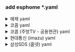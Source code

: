 ### add esphome *.yaml
<details>
    <summary>예제 yaml</summary>
    
    external_components:
      - source:
          type: git
          url: https://github.com/eigger/espcomponents/
        components: [ uartex ]
        refresh: always
    
    uart:
      baud_rate: 9600
      data_bits: 8
      parity: NONE
      stop_bits: 1
      rx_pin: GPIO32
      tx_pin: GPIO26
      debug:
    
    uartex:
      rx_timeout: 10ms    #해당시간안에 수신되는 데이터를 하나의 데이터로 처리
      tx_delay: 50ms      #데이터 수신후 설정된 시간후 명령 전송
      tx_timeout: 50ms    #명렁 전송후 ACK 응답까지 대기 시간
      tx_retry_cnt: 3     #ACK수신까지 명려어 재전송
      
      rx_header: [0xFE]   #수신 시작문자
      rx_footer: [0xEE]   #수신 끝문자
      tx_header: [0xFE]   #송신 시작문자
      tx_footer: [0xEE]   #송신 끝문자
      #rx_checksum: add
      #rx_checksum: !lambda |-
      #  // @param: const uint8_t *data, const unsigned short len
      #  // @return: uint8_t
      #  uint8_t crc = 0x00;
      #  for(num_t i=0; i<len; i++)
      #    crc += data[i];
      #  return crc;
        
      #tx_checksum: add
      #tx_checksum: !lambda |-
      #  // @param: const uint8_t *data, const unsigned short len
      #  // @return: uint8_t
      #  uint8_t crc = 0x00;
      #  for(num_t i=0; i<len; i++)
      #    crc += data[i];
      #  return crc;
      
    # 0xFE 0x06 0x01 0x?? 0x?? ack e=0xEE  
    text_sensor:
      - platform: uartex
        name: TextSensor1
        filter: [0x06, 0x01]
        lambda: |-
          // @param: const uint8_t *data, const unsigned short len
          // @return: const char*
          {
            String str = "데이터: ";
            for(int i = 0; i < len; i++)
            {
              str += String(data[i], HEX);
            }
            return str.c_str();
          }
    
      
    # offset                0    1    2    3    
    # state_on:     0xFE 0x07 0x01 0x01 0x01  ack 0xEE
    # state_off:    0xFE 0x07 0x01 0x00 0x01  ack 0xEE
    # speed low:    0xFE 0x07 0x01 0x01 0x01  ack 0xEE
    # speed mid:    0xFE 0x07 0x01 0x01 0x02  ack 0xEE
    # speed high:   0xFE 0x07 0x01 0x01 0x03  ack 0xEE
    fan:
      - platform: uartex
        name: "Fan1"
        filter: [0x07, 0x01]
        state_on:
          offset: 2
          data: [0x01]
        state_off:
          offset: 2
          data: [0x00]
        command_on:
          data: [0x07, 0x01, 0x01]
          ack: [0x07, 0x01]
        command_off:
          data: [0x07, 0x01, 0x00]
          ack: [0x07, 0x01]
        command_speed: !lambda |-
          // @param: const float x
          return {
                    {0x07, 0x01, 0x01, (uint8_t)x},
                    {0x07, 0x01}
                 };
        state_speed: !lambda |-
          // @param: const uint8_t *data, const unsigned short len
          // @return: const float
          {
            return data[3];
          }
    
    
    
    # offset                0    1    2        
    # state_on:     0xFE 0x08 0x01 0x01  ack 0xEE
    # state_off:    0xFE 0x08 0x01 0x00  ack 0xEE
    switch:
      - platform: uartex
        name: "Switch1"
        filter: [0x08, 0x01]
        state_on:
          offset: 2
          data: [0x01]
        state_off:
          offset: 2
          data: [0x00]
        command_on:
          data: [0x08, 0x01, 0x01]
          ack: [0x08, 0x01]
        command_off:
          data: [0x08, 0x01, 0x00]
          ack: [0x08, 0x01]
      
    # offset                0    1    2        
    # state_on:     0xFE 0x09 0x01 0x01  ack 0xEE
    # state_off:    0xFE 0x09 0x01 0x00  ack 0xEE  
    binary_sensor:
      - platform: uartex
        name: Binary_Sensor1
        filter: [0x09, 0x01]
        state_on:
          offset: 2
          data: [0x01]
        state_off:
          offset: 2
          data: [0x00]
    
    # offset                    0    1    2        
    # state_number:     0xFE 0x08 0x01 0x0A  ack 0xEE
    #                                  = 10
    sensor:
      - platform: uartex
        name: Sensor1
        filter: [0x0A, 0x01]
        state_number:
          offset: 2
          length: 1
          precision: 0
    
    # offset                0    1    2        
    # state_on:     0xFE 0x0B 0x01 0x01  ack 0xEE
    # state_off:    0xFE 0x0B 0x01 0x00  ack 0xEE  
    light:
      - platform: uartex
        name: "Light1"
        filter: [0x0B, 0x01]
        state_on:
          offset: 2
          data: [0x01]
        state_off:
          offset: 2
          data: [0x00]
        command_on:
          data: [0x0B, 0x01, 0x01]
          ack: [0x0B, 0x01]
        command_off:
          data: [0x0B, 0x01, 0x00]
          ack: [0x0B, 0x01]
    
    climate:
      - platform: uartex
        name: "Climate2"
        visual:
          min_temperature: 5 °C
          max_temperature: 30 °C
          temperature_step: 1 °C
        filter: [0x0C, 0x01]
        state_temperature_current:
          offset: 4
          length: 1
          precision: 0
        state_temperature_target:
          offset: 3
          length: 1
          precision: 0
        state_off:
          offset: 2
          data: [0x01]
        state_cool:
          offset: 2
          data: [0x00]
        command_off: 
          data: [0x0C, 0x01, 0x00]
          ack: [0x0C, 0x01]
        command_cool:
          data: [0x0C, 0x01, 0x01]
          ack: [0x0C, 0x01]
        command_temperature: !lambda |-
          // @param: const float x
          return {
                    {0x0C, 0x01, 0x01, (uint8_t)x},
                    {0x0C, 0x01}
                 };
      - platform: uartex
        name: "Climate1"
        visual:
          min_temperature: 5 °C
          max_temperature: 30 °C
          temperature_step: 1 °C
        filter: [0x0C, 0x01]
        state_temperature_current:
          offset: 4
          length: 1
          precision: 0
        state_temperature_target:
          offset: 3
          length: 1
          precision: 0
        state_off:
          offset: 2
          data: [0x01]
        state_heat:
          offset: 2
          data: [0x00]
        command_off: 
          data: [0x0C, 0x01, 0x00]
          ack: [0x0C, 0x01]
        command_heat:
          data: [0x0C, 0x01, 0x01]
          ack: [0x0C, 0x01]
        command_temperature: !lambda |-
          // @param: const float x
          return {
                    {0x0C, 0x01, 0x01, (uint8_t)x},
                    {0x0C, 0x01}
                 };
    
    button:
      - platform: uartex
        name: "Button1"
        icon: "mdi:elevator"
        command_on: 
          data: [0x0D, 0x01, 0x01]
          ack: [0x0D, 0x01]
    
    lock:
      - platform: uartex
        name: "Lock1"
        filter: [0x0E, 0x01]
        state_locked:
          offset: 2
          data: [0x01]
        state_unlocked:
          offset: 2
          data: [0x00]
        state_locking:
          offset: 2
          data: [0x02]
        state_unlocking:
          offset: 2
          data: [0x03]
        state_jammed:
          offset: 2
          data: [0x04]
        command_lock:
          data: [0x0E, 0x01, 0x01]
          ack: [0x0E, 0x01]
        command_unlock:
          data: [0x0E, 0x01, 0x00]
          ack: [0x0E, 0x01]
    
    number:
      - platform: uartex
        name: "Number1"
        filter: [0x0F, 0x01]
        max_value: 10
        min_value: 1
        step: 1
        state_number:
          offset: 2
          length: 1
          precision: 0
        command_number: !lambda |-
          // @param: const float x
          return {
                    {0x0F, 0x01, 0x01, (uint8_t)x},
                    {0x0F, 0x01}
                 };
</details>
<details>
    <summary>코콤 yaml</summary>
    
    external_components:
      - source:
          type: git
          url: https://github.com/eigger/espcomponents/
        components: [ uartex ]
        refresh: always
    
    uart:
      baud_rate: 9600
      data_bits: 8
      parity: NONE
      stop_bits: 1
      rx_pin: GPIO22
      tx_pin: GPIO19
    
    uartex:
      rx_timeout: 10ms
      tx_delay: 50ms
      tx_timeout: 50ms
      tx_retry_cnt: 3
    
      rx_header: [0xAA, 0x55]
      rx_footer: [0x0D, 0x0D]
      tx_header: [0xAA, 0x55]
      tx_footer: [0x0D, 0x0D]
    
      rx_checksum: add
      tx_checksum: add
      
    sensor:
      - platform: uartex
        name: Elevator Floors
        icon: "mdi:elevator"
        filter: [0x30, 0xbc, 0x00, 0x44, 0x00]
        state_number:
          offset: 9
          length: 1
          precision: 0
    
    light:
      - platform: uartex
        name: "Livingroom1"
        id: livingroom1
        filter: [0x30, 0xdc, 0x00, 0x0e, 0x00]
        state_on:
          offset: 8
          data: [0xff]
        state_off:
          offset: 8
          data: [0x00]
        command_on: !lambda |-
          uint8_t light2 = id(livingroom2).current_values.is_on() ? 0xff : 0x00;
          return {
                    {0x30, 0xbc, 0x00, 0x0e, 0x00, 0x01, 0x00, 0x00, 0xff, light2, 0x00, 0x00, 0x00, 0x00, 0x00, 0x00},
                    {0x30, 0xdc}
                 };
        command_off: !lambda |-
          uint8_t light2 = id(livingroom2).current_values.is_on() ? 0xff : 0x00;
          return {
                    {0x30, 0xbc, 0x00, 0x0e, 0x00, 0x01, 0x00, 0x00, 0x00, light2, 0x00, 0x00, 0x00, 0x00, 0x00, 0x00}, 
                    {0x30, 0xdc}
                 };
        #command_state: [0x30, 0xbc, 0x00, 0x0e, 0x00, 0x01, 0x00, 0x3a, 0x00, 0x00, 0x00, 0x00, 0x00, 0x00, 0x00, 0x00]
        #update_interval: 300s
    
      - platform: uartex
        name: "Livingroom2"
        id: livingroom2
        filter: [0x30, 0xdc, 0x00, 0x0e, 0x00]
        state_on:
          offset: 9
          data: [0xff]
        state_off:
          offset: 9
          data: [0x00]
        command_on: !lambda |-
          uint8_t light1 = id(livingroom1).current_values.is_on() ? 0xff : 0x00;
            return {{0x30, 0xbc, 0x00, 0x0e, 0x00, 0x01, 0x00, 0x00, light1, 0xff, 0x00, 0x00, 0x00, 0x00, 0x00, 0x00}, {0x30, 0xdc}};
        command_off: !lambda |-
          uint8_t light1 = id(livingroom1).current_values.is_on() ? 0xff : 0x00;
            return {{0x30, 0xbc, 0x00, 0x0e, 0x00, 0x01, 0x00, 0x00, light1, 0x00, 0x00, 0x00, 0x00, 0x00, 0x00, 0x00}, {0x30, 0xdc}};
    
    
    climate:
      - platform: uartex
        name: "Livingroom Heater"
        visual:
          min_temperature: 5 °C
          max_temperature: 30 °C
          temperature_step: 1 °C
        filter: [0x30, 0xdc, 0x00, 0x36, 0x00]
        state_temperature_current:
          offset: 12
          length: 1
          precision: 0
        state_temperature_target:
          offset: 10
          length: 1
          precision: 0
        state_off:
          offset: 8
          data: [0x01]
        state_heat:
          offset: 8
          data: [0x11]
        command_off: 
          data: [0x30, 0xbc, 0x00, 0x36, 0x00, 0x01, 0x00, 0x00, 0x01, 0x00, 0x17, 0x00, 0x00, 0x00, 0x00, 0x00]
          ack: [0x30, 0xdc]
        command_heat:
          data: [0x30, 0xbc, 0x00, 0x36, 0x00, 0x01, 0x00, 0x00, 0x11, 0x00, 0x17, 0x00, 0x00, 0x00, 0x00, 0x00]
          ack: [0x30, 0xdc]
        command_temperature: !lambda |-
          // @param: const float x
          return {
                    {0x30, 0xbc, 0x00, 0x36, 0x00, 0x01, 0x00, 0x00, 0x11, 0x00, (uint8_t)x, 0x00, 0x00, 0x00, 0x00, 0x00},
                    {0x30, 0xdc}
                 };
        #command_state: [0x30, 0xbc, 0x00, 0x36, 0x00, 0x01, 0x00, 0x3a, 0x00, 0x00, 0x00, 0x00, 0x00, 0x00, 0x00, 0x00]
        #update_interval: 300s
    
      - platform: uartex
        name: "Mainroom Heater"
        visual:
          min_temperature: 5 °C
          max_temperature: 30 °C
          temperature_step: 1 °C
        filter: [0x30, 0xdc, 0x00, 0x36, 0x01]
        state_temperature_current:
          offset: 12
          length: 1
          precision: 0
        state_temperature_target:
          offset: 10
          length: 1
          precision: 0
        state_off:
          offset: 8
          data: [0x01]
        state_heat:
          offset: 8
          data: [0x11]
        command_off:
          data: [0x30, 0xbc, 0x00, 0x36, 0x01, 0x01, 0x00, 0x00, 0x01, 0x00, 0x17, 0x00, 0x00, 0x00, 0x00, 0x00]
          ack: [0x30, 0xdc]
        command_heat:
          data: [0x30, 0xbc, 0x00, 0x36, 0x01, 0x01, 0x00, 0x00, 0x11, 0x00, 0x17, 0x00, 0x00, 0x00, 0x00, 0x00]
          ack: [0x30, 0xdc]
        command_temperature: !lambda |-
          // @param: const float x
          return {{0x30, 0xbc, 0x00, 0x36, 0x01, 0x01, 0x00, 0x00, 0x11, 0x00, (uint8_t)x, 0x00, 0x00, 0x00, 0x00, 0x00}, {0x30, 0xdc}};
        #command_state: [0x30, 0xbc, 0x00, 0x36, 0x01, 0x01, 0x00, 0x3a, 0x00, 0x00, 0x00, 0x00, 0x00, 0x00, 0x00, 0x00]
        #update_interval: 300s
    
      - platform: uartex
        name: "Computer Heater"
        visual:
          min_temperature: 5 °C
          max_temperature: 30 °C
          temperature_step: 1 °C
        filter: [0x30, 0xdc, 0x00, 0x36, 0x02]
        state_temperature_current:
          offset: 12
          length: 1
          precision: 0
        state_temperature_target:
          offset: 10
          length: 1
          precision: 0
        state_off:
          offset: 8
          data: [0x01]
        state_heat:
          offset: 8
          data: [0x11]
        command_off:
          data: [0x30, 0xbc, 0x00, 0x36, 0x02, 0x01, 0x00, 0x00, 0x01, 0x00, 0x17, 0x00, 0x00, 0x00, 0x00, 0x00]
          ack: [0x30, 0xdc]
        command_heat:
          data: [0x30, 0xbc, 0x00, 0x36, 0x02, 0x01, 0x00, 0x00, 0x11, 0x00, 0x17, 0x00, 0x00, 0x00, 0x00, 0x00]
          ack: [0x30, 0xdc]
        command_temperature: !lambda |-
          // @param: const float x
          return {{0x30, 0xbc, 0x00, 0x36, 0x02, 0x01, 0x00, 0x00, 0x11, 0x00, (uint8_t)x, 0x00, 0x00, 0x00, 0x00, 0x00}, {0x30, 0xdc}};
        #command_state: [0x30, 0xbc, 0x00, 0x36, 0x02, 0x01, 0x00, 0x3a, 0x00, 0x00, 0x00, 0x00, 0x00, 0x00, 0x00, 0x00]
        #update_interval: 300s
    
      - platform: uartex
        name: "Smallroom Heater"
        visual:
          min_temperature: 5 °C
          max_temperature: 30 °C
          temperature_step: 1 °C
        filter: [0x30, 0xdc, 0x00, 0x36, 0x03]
        state_temperature_current:
          offset: 12
          length: 1
          precision: 0
        state_temperature_target:
          offset: 10
          length: 1
          precision: 0
        state_off:
          offset: 8
          data: [0x01]
        state_heat:
          offset: 8
          data: [0x11]
        command_off: 
          data: [0x30, 0xbc, 0x00, 0x36, 0x03, 0x01, 0x00, 0x00, 0x01, 0x00, 0x17, 0x00, 0x00, 0x00, 0x00, 0x00]
          ack: [0x30, 0xdc]
        command_heat: 
          data: [0x30, 0xbc, 0x00, 0x36, 0x03, 0x01, 0x00, 0x00, 0x11, 0x00, 0x17, 0x00, 0x00, 0x00, 0x00, 0x00]
          ack: [0x30, 0xdc]
        command_temperature: !lambda |-
          // @param: const float x
          return {{0x30, 0xbc, 0x00, 0x36, 0x03, 0x01, 0x00, 0x00, 0x11, 0x00, (uint8_t)x, 0x00, 0x00, 0x00, 0x00, 0x00}, {0x30, 0xdc}};
        #command_state: [0x30, 0xbc, 0x00, 0x36, 0x03, 0x01, 0x00, 0x3a, 0x00, 0x00, 0x00, 0x00, 0x00, 0x00, 0x00, 0x00]
        #update_interval: 300s
    
    button:
      - platform: uartex
        name: "Elevator"
        icon: "mdi:elevator"
        command_on: 
          data: [0x30, 0xbc, 0x00, 0x44, 0x00, 0x01, 0x00, 0x01, 0x03, 0x00, 0x00, 0x00, 0x00, 0x00, 0x00, 0x00]
          ack: [0x30, 0xdc]
</details>
<details>
    <summary>코콤 (주방TV - 공용현관) yaml</summary>
    
    external_components:
      - source:
          type: git
          url: https://github.com/eigger/espcomponents/
        components: [ uartex ]
        refresh: always
   
    uart:
      baud_rate: 9600
      data_bits: 8
      parity: NONE
      stop_bits: 1
      rx_pin: GPIO22
      tx_pin: GPIO19
      
    uartex:
      rx_timeout: 10ms
      tx_delay: 50ms
      tx_timeout: 50ms
      tx_retry_cnt: 3
    
      rx_header: [0xAA, 0x55]
      rx_footer: [0x0D, 0x0D]
      tx_header: [0xAA, 0x55]
      tx_footer: [0x0D, 0x0D]
        
    binary_sensor:
    # 0xAA 0x55 0x7A 0x9E 0x02 0x02 0x00 0xFF 0xFF 0xFF 0xFF 0x31 0xFF 0xFF 0xFF 0x01 0x01 0x29 0xF6 0x0D 0x0D
    # 0xAA 0x55 0x7A 0x9E 0x02 0x02 0x00 0xFF 0xFF 0xFF 0xFF 0x31 0xFF 0xFF 0xFF 0x02 0x00 0x6C 0x84 0x0D 0x0D
      - platform: uartex
        name: "Door Bell"
        icon: "mdi:bell-ring"
        filter: [0x7A, 0x9E, 0x02, 0x02]
        state_on:
          offset: 13
          data: [0x01, 0x01]
        state_off:
          offset: 13
          data: [0x02, 0x00]
    
    # 0xAA 0x55 0x7A 0x9E 0x02 0x08 0x00 0xFF 0xFF 0xFF 0xFF 0xFF 0xFF 0xFF 0xFF 0x01 0x01 0x0A 0x27 0x0D 0x0D
    # 0xAA 0x55 0x7A 0x9E 0x02 0x08 0x00 0xFF 0xFF 0xFF 0xFF 0xFF 0xFF 0xFF 0xFF 0x02 0x00 0x4F 0x55 0x0D 0x0D
      - platform: uartex
        name: "Door Bell Common"
        icon: "mdi:bell-ring"
        filter: [0x7A, 0x9E, 0x02, 0x08]
        state_on:
          offset: 13
          data: [0x01, 0x01]
        state_off:
          offset: 13
          data: [0x02, 0x00]
    
    button:
      - platform: uartex
        name: "Door Call"
        icon: "mdi:phone"
        command_on: 
          data: [0x79, 0xBC, 0x08, 0x02, 0x00, 0xFF, 0xFF, 0xFF, 0xFF, 0x61, 0xFF, 0xFF, 0xFF, 0x03, 0x00, 0x26, 0x95]
      - platform: uartex
        name: "Door Open"
        icon: "mdi:door-sliding-open"
        command_on: 
          data: [0x79, 0xBC, 0x08, 0x02, 0x00, 0xFF, 0xFF, 0xFF, 0xFF, 0x61, 0xFF, 0xFF, 0xFF, 0x24, 0x00, 0xB9, 0xE4]
</details>
<details>
    <summary>현대통신 (imazu) yaml</summary>

    external_components:
      - source:
          type: git
          url: https://github.com/eigger/espcomponents/
        components: [ uartex ]
        refresh: always
    
    uart:
      baud_rate: 9600
      data_bits: 8
      parity: NONE
      stop_bits: 1
      rx_pin: GPIO03
      tx_pin: GPIO01
      
    uartex:
      rx_timeout: 10ms
      tx_delay: 50ms
      tx_timeout: 100ms
      tx_retry_cnt: 3
    
      rx_header: [0xF7]
      rx_footer: [0xEE]
      tx_header: [0xF7]
      tx_footer: [0xEE]
    
      rx_checksum: xor
      tx_checksum: xor
      
    sensor:
      - platform: uartex
        name: Livingroom Power Socket 1
        unit_of_measurement: "W"
        filter: [0x12, 0x01, 0x1F, 0x04, 0x40, 0x11, 0x00] #Required
        state_number:
          offset: 8 # 위치
          length: 2 # 길이
          precision: 0 # 소수점
        
      - platform: uartex
        name: Livingroom Power Socket 2
        unit_of_measurement: "W"
        filter: [0x12, 0x01, 0x1F, 0x04, 0x40, 0x12, 0x00]
        state_number:
          offset: 8
          length: 2 
          precision: 0 
      - platform: uartex
        name: ROOM1 Power Socket 1
        unit_of_measurement: "W"
        filter: [0x12, 0x01, 0x1F, 0x04, 0x40, 0x21, 0x00]
        state_number:
          offset: 8
          length: 2 
          precision: 0 
      - platform: uartex
        name: ROOM1 Power Socket 2
        unit_of_measurement: "W"
        filter: [0x12, 0x01, 0x1F, 0x04, 0x40, 0x22, 0x00]
        state_number:
          offset: 8
          length: 2
          precision: 0
    
    
    
    # RS485 Switch
    switch:
      # 안방1 콘센트
      # 켜기
      #  0xf7, 0x0b, 0x01, 0x1f, 0x02, 0x40, 0x21, 0x01, 0x00, 0x80, 0xee
      #  0xf7, 0x0b, 0x01, 0x1f, 0x04, 0x40, 0x21, 0x01, 0x01, 0x87, 0xee (ack)
      # 끄기
      #  0xf7, 0x0b, 0x01, 0x1f, 0x02, 0x40, 0x21, 0x02, 0x00, 0x83, 0xee
      #  0xf7, 0x0b, 0x01, 0x1f, 0x04, 0x40, 0x21, 0x02, 0x02, 0x87, 0xee (ack)
      # 켜기상태-> 0xF7 0x12 0x01 0x1F 0x04 0x40 0x21 0x00 0x01 0x00 0x00 0x00 0x00 0x00 0x00 0x01 0x9E 0xEE
      # 끄기상태-> 0xF7 0x12 0x01 0x1F 0x04 0x40 0x21 0x00 0x02 0x00 0x00 0x00 0x00 0x00 0x00 0x01 0x9D 0xEE
      - platform: uartex
        name: "ROOM1 Power Socket 1"
        icon: "mdi:power-socket-eu"
        filter: [0x12, 0x01, 0x1F, 0x04, 0x40, 0x21, 0x00]
        state_on:
          offset: 7
          data: [0x01]
        state_off:
          offset: 7
          data: [0x02]
        command_on:
          data: [0x0b, 0x01, 0x1f, 0x02, 0x40, 0x21, 0x01, 0x00]
          ack: [0x0b, 0x01, 0x1f, 0x04, 0x40, 0x21, 0x01, 0x01]
        command_off:
          data: [0x0b, 0x01, 0x1f, 0x02, 0x40, 0x21, 0x02, 0x00]
          ack: [0x0b, 0x01, 0x1f, 0x04, 0x40, 0x21, 0x02, 0x02]
      
      # 안방2 콘센트
      - platform: uartex
        name: "ROOM1 Power Socket 2"
        icon: "mdi:power-socket-eu"
        filter: [0x12, 0x01, 0x1F, 0x04, 0x40, 0x22, 0x00]
        state_on:
          offset: 7
          data: [0x01]
        state_off:
          offset: 7
          data: [0x02]
        command_on:
          data: [0x0b, 0x01, 0x1f, 0x02, 0x40, 0x22, 0x01, 0x00]
          ack: [0x0b, 0x01, 0x1f, 0x04, 0x40, 0x22, 0x01, 0x01]
        command_off:
          data: [0x0b, 0x01, 0x1f, 0x02, 0x40, 0x22, 0x02, 0x00]
          ack: [0x0b, 0x01, 0x1f, 0x04, 0x40, 0x22, 0x02, 0x02]
    
      # 거실1 콘센트
      - platform: uartex
        name: "Livingroom Power Socket 1"
        icon: "mdi:power-socket-eu"
        filter: [0x12, 0x01, 0x1F, 0x04, 0x40, 0x11, 0x00]
        state_on:
          offset: 7
          data: [0x01]
        state_off:
          offset: 7
          data: [0x02]
        command_on:
          data: [0x0b, 0x01, 0x1f, 0x02, 0x40, 0x11, 0x01, 0x00]
          ack: [0x0b, 0x01, 0x1f, 0x04, 0x40, 0x11, 0x01, 0x01]
        command_off:
          data: [0x0b, 0x01, 0x1f, 0x02, 0x40, 0x11, 0x02, 0x00]
          ack: [0x0b, 0x01, 0x1f, 0x04, 0x40, 0x11, 0x02, 0x02]
    
      # 거실2 콘센트
      - platform: uartex
        name: "Livingroom Power Socket 2"
        icon: "mdi:power-socket-eu"
        filter: [0x12, 0x01, 0x1F, 0x04, 0x40, 0x12, 0x00]
        state_on:
          offset: 7
          data: [0x01]
        state_off:
          offset: 7
          data: [0x02]
        command_on:
          data: [0x0b, 0x01, 0x1f, 0x02, 0x40, 0x12, 0x01, 0x00]
          ack: [0x0b, 0x01, 0x1f, 0x04, 0x40, 0x12, 0x01, 0x01]
        command_off:
          data: [0x0b, 0x01, 0x1f, 0x02, 0x40, 0x12, 0x02, 0x00]
          ack: [0x0b, 0x01, 0x1f, 0x04, 0x40, 0x12, 0x02, 0x02]
    
    
    
    # RS485 Light(like Binary Light)
    light:
      # [안방1]
      # 켜짐 상태-> 0xf7, 0x0b, 0x01, 0x19, 0x04, 0x40, 0x21, 0x00, 0x01, 0x80, 0xee
      # 꺼짐 상태-> 0xf7, 0x0b, 0x01, 0x19, 0x04, 0x40, 0x21, 0x00, 0x02, 0x83, 0xee
      # 켜짐 명령-> 0xf7, 0x0b, 0x01, 0x19, 0x02, 0x40, 0x21, 0x01, 0x00, 0x86, 0xee
      # 꺼짐 명령-> 0xf7, 0x0b, 0x01, 0x19, 0x02, 0x40, 0x21, 0x02, 0x00, 0x85, 0xee
      - platform: uartex
        name: "ROOM1 1"
        filter: [0x0b, 0x01, 0x19, 0x04, 0x40, 0x21, 0x00]
        # sub_filter:
        #   offset: 5
        #   data: [0x21]
        state_on:
          offset: 7
          data: [0x01]
        state_off:
          offset: 7
          data: [0x02]
        command_on:
          data: [0x0b, 0x01, 0x19, 0x02, 0x40, 0x21, 0x01, 0x00]
          ack: [0x0b, 0x01, 0x19, 0x04, 0x40, 0x21, 0x01, 0x01]
        command_off:
          data: [0x0b, 0x01, 0x19, 0x02, 0x40, 0x21, 0x02, 0x00]
          ack: [0x0b, 0x01, 0x19, 0x04, 0x40, 0x21, 0x02, 0x02]
        
      # [안방2]
      # 켜짐 상태-> 0xf7, 0x0b, 0x01, 0x19, 0x04, 0x40, 0x22, 0x00, 0x01, 0x83, 0xee
      # 꺼짐 상태-> 0xf7, 0x0b, 0x01, 0x19, 0x04, 0x40, 0x22, 0x00, 0x02, 0x80, 0xee
      # 켜짐 명령-> 0xf7, 0x0b, 0x01, 0x19, 0x02, 0x40, 0x22, 0x01, 0x00, 0x85, 0xee
      # 꺼짐 명령-> 0xf7, 0x0b, 0x01, 0x19, 0x02, 0x40, 0x22, 0x02, 0x00, 0x86, 0xee
      - platform: uartex
        name: "ROOM1 2"
        filter: [0x0b, 0x01, 0x19, 0x04, 0x40, 0x22, 0x00]
        # sub_filter:
        #   offset: 5
        #   data: [0x22]
        state_on:
          offset: 7
          data: [0x01]
        state_off:
          offset: 7
          data: [0x02]
        command_on:
          data: [0x0b, 0x01, 0x19, 0x02, 0x40, 0x22, 0x01, 0x00]
          ack: [0x0b, 0x01, 0x19, 0x04, 0x40, 0x22, 0x01, 0x01]
        command_off: 
          data: [0x0b, 0x01, 0x19, 0x02, 0x40, 0x22, 0x02, 0x00]
          ack: [0x0b, 0x01, 0x19, 0x04, 0x40, 0x22, 0x02, 0x02]
    
      # [발코니]  -- Template(lambda) 사용 예제
      # 켜짐 상태-> 0xf7, 0x0b, 0x01, 0x19, 0x04, 0x40, 0x23, 0x00, 0x01, 0x82, 0xee
      # 꺼짐 상태-> 0xf7, 0x0b, 0x01, 0x19, 0x04, 0x40, 0x23, 0x00, 0x02, 0x81, 0xee
      # 켜짐 명령-> 0xf7, 0x0b, 0x01, 0x19, 0x02, 0x40, 0x23, 0x01, 0x00, 0x84, 0xee
      # 꺼짐 명령-> 0xf7, 0x0b, 0x01, 0x19, 0x02, 0x40, 0x23, 0x02, 0x00, 0x87, 0xee
      - platform: uartex
        name: Balcony
        filter: [0x0b, 0x01, 0x19, 0x04, 0x40, 0x23, 0x00]
        state_on:
          offset: 7
          data: [0x01]
        state_off:
          offset: 7
          data: [0x02]
        command_on:
          data: [0x0b, 0x01, 0x19, 0x02, 0x40, 0x23, 0x01, 0x00]
          ack: [0x0b, 0x01, 0x19, 0x04, 0x40, 0x23, 0x01, 0x01]
        command_off: 
          data: [0x0b, 0x01, 0x19, 0x02, 0x40, 0x23, 0x02, 0x00]
          ack: [0x0b, 0x01, 0x19, 0x04, 0x40, 0x23, 0x02, 0x02]
        # command_on: !lambda |-
        #   uint8_t flag = id(balcony).state ? 0x02 : 0x01;
        #   return {
        #             {0x0b, 0x01, 0x19, 0x02, 0x40, 0x23, flag, 0x00},
        #             {0x0b, 0x01, 0x19, 0x04, 0x40, 0x23, 0x01, 0x01}
        #          };
        # command_off: !lambda |-
        #   uint8_t flag = id(balcony).state ? 0x02 : 0x01;
        #   return {
        #             {0x0b, 0x01, 0x19, 0x02, 0x40, 0x23, flag, 0x00},
        #             {0x0b, 0x01, 0x19, 0x04, 0x40, 0x23, 0x02, 0x02}
        #          };
    
      # [거실1]
      # 켜짐 상태-> 0xf7, 0x0b, 0x01, 0x19, 0x04, 0x40, 0x11, 0x00, 0x01, 0xb0, 0xee
      # 꺼짐 상태-> 0xf7, 0x0b, 0x01, 0x19, 0x04, 0x40, 0x11, 0x00, 0x02, 0xb3, 0xee
      # 켜짐 명령-> 0xf7, 0x0b, 0x01, 0x19, 0x02, 0x40, 0x11, 0x01, 0x00, 0xb6, 0xee
      # 꺼짐 명령-> 0xf7, 0x0b, 0x01, 0x19, 0x02, 0x40, 0x11, 0x02, 0x00, 0xb5, 0xee
      - platform: uartex
        name: "Livingroom1"
        filter: [0x0b, 0x01, 0x19, 0x04, 0x40, 0x11, 0x00]
        state_on:
          offset: 7
          data: [0x01]
        state_off:
          offset: 7
          data: [0x02]
        command_on:
          data: [0x0b, 0x01, 0x19, 0x02, 0x40, 0x11, 0x01, 0x00]
          ack: [0x0b, 0x01, 0x19, 0x04, 0x40, 0x11, 0x01, 0x01]
        command_off:
          data: [0x0b, 0x01, 0x19, 0x02, 0x40, 0x11, 0x02, 0x00]
          ack: [0x0b, 0x01, 0x19, 0x04, 0x40, 0x11, 0x02, 0x02]
    
      # [거실2]
      # 켜짐 상태-> 0xf7, 0x0b, 0x01, 0x19, 0x04, 0x40, 0x12, 0x00, 0x01, 0xb3, 0xee
      # 꺼짐 상태-> 0xf7, 0x0b, 0x01, 0x19, 0x04, 0x40, 0x12, 0x00, 0x02, 0xb0, 0xee
      # 켜짐 명령-> 0xf7, 0x0b, 0x01, 0x19, 0x02, 0x40, 0x12, 0x01, 0x00, 0xb5, 0xee
      # 꺼짐 명령-> 0xf7, 0x0b, 0x01, 0x19, 0x02, 0x40, 0x12, 0x02, 0x00, 0xb6, 0xee
      - platform: uartex
        name: "Livingroom2"
        filter: [0x0b, 0x01, 0x19, 0x04, 0x40, 0x12, 0x00]
        state_on:
          offset: 7
          data: [0x01]
        state_off:
          offset: 7
          data: [0x02]
        command_on:
          data: [0x0b, 0x01, 0x19, 0x02, 0x40, 0x12, 0x01, 0x00]
          ack: [0x0b, 0x01, 0x19, 0x04, 0x40, 0x12, 0x01, 0x01]
        command_off:
          data: [0x0b, 0x01, 0x19, 0x02, 0x40, 0x12, 0x02, 0x00]
          ack: [0x0b, 0x01, 0x19, 0x04, 0x40, 0x12, 0x02, 0x02]
    
      # [통로]
      # 켜짐 상태-> 0xf7, 0x0b, 0x01, 0x19, 0x04, 0x40, 0x13, 0x00, 0x01, 0xb2, 0xee
      # 꺼짐 상태-> 0xf7, 0x0b, 0x01, 0x19, 0x04, 0x40, 0x13, 0x00, 0x02, 0xb1, 0xee
      # 켜짐 명령-> 0xf7, 0x0b, 0x01, 0x19, 0x02, 0x40, 0x13, 0x01, 0x00, 0xb4, 0xee
      # 꺼짐 명령-> 0xf7, 0x0b, 0x01, 0x19, 0x02, 0x40, 0x13, 0x02, 0x00, 0xb7, 0xee
      - platform: uartex
        name: "Livingroom3"
        filter: [0x0b, 0x01, 0x19, 0x04, 0x40, 0x13, 0x00]
        state_on:
          offset: 7
          data: [0x01]
        state_off:
          offset: 7
          data: [0x02]
        command_on:
          data: [0x0b, 0x01, 0x19, 0x02, 0x40, 0x13, 0x01, 0x00]
          ack: [0x0b, 0x01, 0x19, 0x04, 0x40, 0x13, 0x01, 0x01]
        command_off:
          data: [0x0b, 0x01, 0x19, 0x02, 0x40, 0x13, 0x02, 0x00]
          ack: [0x0b, 0x01, 0x19, 0x04, 0x40, 0x13, 0x02, 0x02]
    
      # [비상등]
      # 켜짐 상태-> 0xf7, 0x0b, 0x01, 0x19, 0x04, 0x40, 0x14, 0x00, 0x01, 0xb5, 0xee
      # 꺼짐 상태-> 0xf7, 0x0b, 0x01, 0x19, 0x04, 0x40, 0x14, 0x00, 0x02, 0xb6, 0xee
      # 켜짐 명령-> 0xf7, 0x0b, 0x01, 0x19, 0x02, 0x40, 0x14, 0x01, 0x00, 0xb3, 0xee
      # 꺼짐 명령-> 0xf7, 0x0b, 0x01, 0x19, 0x02, 0x40, 0x14, 0x02, 0x00, 0xb0, 0xee
      - platform: uartex
        name: "Livingroom4"
        filter: [0x0b, 0x01, 0x19, 0x04, 0x40, 0x14, 0x00]
        state_on:
          offset: 7
          data: [0x01]
        state_off:
          offset: 7
          data: [0x02]
        command_on:
          data: [0x0b, 0x01, 0x19, 0x02, 0x40, 0x14, 0x01, 0x00]
          ack: [0x0b, 0x01, 0x19, 0x04, 0x40, 0x14, 0x01, 0x01]
        command_off:
          data: [0x0b, 0x01, 0x19, 0x02, 0x40, 0x14, 0x02, 0x00]
          ack: [0x0b, 0x01, 0x19, 0x04, 0x40, 0x14, 0x02, 0x02]
    
    
    
    
    # RS485 Fan
    fan:
      # [환기]
      # 켜짐(강) 상태-> 0xf7, 0x0c, 0x01, 0x2b, 0x04, 0x40, 0x11, 0x00, 0x01, 0x07, 0x82, 0xee
      # 켜짐(중) 상태-> 0xf7, 0x0c, 0x01, 0x2b, 0x04, 0x40, 0x11, 0x00, 0x01, 0x03, 0x86, 0xee
      # 켜짐(약) 상태-> 0xf7, 0x0c, 0x01, 0x2b, 0x04, 0x40, 0x11, 0x00, 0x01, 0x01, 0x84, 0xee
      # 꺼짐     상태-> 0xf7, 0x0c, 0x01, 0x2b, 0x04, 0x40, 0x11, 0x00, 0x02, 0x00, 0x86, 0xee
      # 켜짐(강) 명령-> 0xf7, 0x0b, 0x01, 0x2b, 0x02, 0x40, 0x11, 0x01, 0x00, 0x84, 0xee
      # 켜짐(중) 명령-> 0xf7, 0x0b, 0x01, 0x2b, 0x02, 0x42, 0x11, 0x03, 0x00, 0x84, 0xee
      # 켜짐(약) 명령-> 0xf7, 0x0b, 0x01, 0x2b, 0x02, 0x42, 0x11, 0x01, 0x00, 0x86, 0xee
      # 꺼짐     명령-> 0xf7, 0x0b, 0x01, 0x2b, 0x02, 0x40, 0x11, 0x02, 0x00, 0x87, 0xee
      - platform: uartex
        name: "Ventilation"
        speed_cnt: 3
        filter: [0x0c, 0x01, 0x2b, 0x04, 0x40, 0x11, 0x00]
        state_on:
          offset: 7
          data: [0x01]
        state_off:
          offset: 7
          data: [0x02]
        command_on:
          data: [0x0b, 0x01, 0x2b, 0x02, 0x40, 0x11, 0x01, 0x00]
          ack: [0x0c, 0x01, 0x2b, 0x04, 0x40, 0x11, 0x01, 0x01, 0x07]
        command_off:
          data: [0x0b, 0x01, 0x2b, 0x02, 0x40, 0x11, 0x02, 0x00]
          ack: [0x0c, 0x01, 0x2b, 0x04, 0x40, 0x11, 0x02, 0x02, 0x00]
        command_speed: !lambda |-
          // @param: const float x
          {
            if (x == 3) return { {0x0b, 0x01, 0x2b, 0x02, 0x40, 0x11, 0x01, 0x00}, {0x0c, 0x01, 0x2b, 0x04, 0x40, 0x11, 0x01, 0x01, 0x07} };
            else if (x == 2) return { {0x0b, 0x01, 0x2b, 0x02, 0x42, 0x11, 0x03, 0x00}, {0x0c, 0x01, 0x2b, 0x04, 0x40, 0x11, 0x01, 0x01, 0x03} };
            else if (x == 1) return { {0x0b, 0x01, 0x2b, 0x02, 0x42, 0x11, 0x01, 0x00}, {0x0c, 0x01, 0x2b, 0x04, 0x40, 0x11, 0x01, 0x01, 0x01} };
            else return {};
          }
        state_speed: !lambda |-
          // @param: const uint8_t *data, const unsigned short len
          // @return: const float
          {
            if (data[8] == 0x07) return 3;
            else if (data[8] == 0x03) return 2;
            else if (data[8] == 0x01) return 1;
            else return 0;
          }
        # speed: #Option(high, medium, low) -> 없으면 Binary Fan
        #   high:
        #     state:
        #       offset: 7
        #       data: [0x01, 0x07]
        #     command:
        #       data: [0x0b, 0x01, 0x2b, 0x02, 0x40, 0x11, 0x01, 0x00]
        #       ack: [0x0c, 0x01, 0x2b, 0x04, 0x40, 0x11, 0x01, 0x01, 0x07]
        #   medium:
        #     state:
        #       offset: 7
        #       data: [0x01, 0x03]
        #     command:
        #       data: [0x0b, 0x01, 0x2b, 0x02, 0x42, 0x11, 0x03, 0x00]
        #       ack: [0x0c, 0x01, 0x2b, 0x04, 0x40, 0x11, 0x01, 0x01, 0x03]
        #   low:
        #     state:
        #       offset: 7
        #       data: [0x01, 0x01]
        #     command:
        #       data: [0x0b, 0x01, 0x2b, 0x02, 0x42, 0x11, 0x01, 0x00]
        #       ack: [0x0c, 0x01, 0x2b, 0x04, 0x40, 0x11, 0x01, 0x01, 0x01]
    
    
    
    # RS485 Climate
    climate:
      # [거실 난방] 0x11
      # 상태 요청: 0xF7, 0x0B, 0x01, 0x18, 0x01, 0x45, 0x11, 0x00, 0x00, 0xB0, 0xEE
      # 켜짐 상태: 0xF7, 0x0D, 0x01, 0x18, 0x04, 0x45, 0x11, 0x00, (0x01, 0x1B, 0x17), 0xBE, 0xEE (상태, 현재온도, 설정온도)
      # 꺼짐 상태: 0xF7, 0x0D, 0x01, 0x18, 0x04, 0x45, 0x11, 0x00, (0x04, 0x1B, 0x17), 0xBB, 0xEE (상태, 현재온도, 설정온도)
      # 외출 상태: 0xF7, 0x0D, 0x01, 0x18, 0x04, 0x45, 0x11, 0x00, (0x07, 0x1B, 0x17), 0xB9, 0xEE
      # 켜짐 명령: 0xF7, 0x0B, 0x01, 0x18, 0x02, 0x46, 0x11, 0x01, 0x00, 0xB1, 0xEE
      #      ACK: 0xF7, 0x0D, 0x01, 0x18, 0x04, 0x46, 0x11, 0x01, 0x01, 0x1B, 0x17, 0xBC, 0xEE
      # 꺼짐 명령: 0xF7, 0x0B, 0x01, 0x18, 0x02, 0x46, 0x11, 0x04, 0x00, 0xB4, 0xEE
      #      ACK: 0xF7, 0x0D, 0x01, 0x18, 0x04, 0x46, 0x11, 0x04, 0x04, 0x1B, 0x17, 0xBC, 0xEE
      # 온도 조절: 0xF7, 0x0B, 0x01, 0x18, 0x02, 0x45, 0x11, (0x18), 0x00, 0xA7, 0xEE (온도 24도 설정)
      #      ACK: 0xF7, 0x0D, 0x01, 0x18, 0x04, 0x45, 0x11, (0x18), 0x01, (0x1A, 0x18), 0xA8, 0xEE
      - platform: uartex
        name: "Livingroom Heater"
        visual:
          min_temperature: 5 °C
          max_temperature: 40 °C
          temperature_step: 1 °C
        filter: [0x0D, 0x01, 0x18, 0x04, 0x45, 0x11, 0x00]
        state_temperature_current: #Required (현재온도 State, RS485 Sensor 설정 참고, sensor:로 대체 가능)
          offset: 8
          length: 1
          precision: 0
        state_temperature_target: #Required (설정온도 State)
          offset: 9
          length: 1
          precision: 0
        state_off: #Required (끄기 상태)
          offset: 7
          data: [0x04]
        state_heat: #Option (난방모드, 냉방모드: state_cool, 자동모드: state_auto)
          offset: 7
          data: [0x01]
        state_away: #Option (외출모드)
          offset: 7
          data: [0x07]
        command_off: #Required (끄기 명령)
          data: [0x0B, 0x01, 0x18, 0x02, 0x46, 0x11, 0x04, 0x00]
          ack: [0x0D, 0x01, 0x18, 0x04, 0x46, 0x11, 0x04, 0x04]
        command_heat: #Option (난방모드 켜기)
          data: [0x0B, 0x01, 0x18, 0x02, 0x46, 0x11, 0x01, 0x00]
          ack: [0x0D, 0x01, 0x18, 0x04, 0x46, 0x11, 0x01, 0x01]
        command_away: #Option (외출 켜기)
          data: [0x0B, 0x01, 0x18, 0x02, 0x46, 0x11, 0x07, 0x00]
          ack: [0x0D, 0x01, 0x18, 0x04, 0x46, 0x11, 0x07, 0x07]
        command_temperature: !lambda |-  #Required (온도 조절)
          // @param: const float x
          return {
                    {0x0B, 0x01, 0x18, 0x02, 0x45, 0x11, (uint8_t)x, 0x00},
                    {0x0D, 0x01, 0x18, 0x04, 0x45, 0x11, (uint8_t)x, 0x01}
                 };
    
      # [안방] 0x12
      - platform: uartex
        name: "Room1 Heater"
        visual:
          min_temperature: 5 °C
          max_temperature: 40 °C
          temperature_step: 1 °C
        filter: [0x0D, 0x01, 0x18, 0x04, 0x45, 0x12, 0x00]
        state_temperature_current:
          offset: 8
          length: 1
          precision: 0
        state_temperature_target:
          offset: 9
          length: 1
          precision: 0
        state_off:
          offset: 7
          data: [0x04]
        state_heat:
          offset: 7
          data: [0x01]
        state_away:
          offset: 7
          data: [0x07]
        command_off: #Required (끄기 명령)
          data: [0x0B, 0x01, 0x18, 0x02, 0x46, 0x12, 0x04, 0x00]
          ack: [0x0D, 0x01, 0x18, 0x04, 0x46, 0x12, 0x04, 0x04]
        command_heat: #Option (난방모드 켜기)
          data: [0x0B, 0x01, 0x18, 0x02, 0x46, 0x12, 0x01, 0x00]
          ack: [0x0D, 0x01, 0x18, 0x04, 0x46, 0x12, 0x01, 0x01]
        command_away: #Option (외출 켜기)
          data: [0x0B, 0x01, 0x18, 0x02, 0x46, 0x12, 0x07, 0x00]
          ack: [0x0D, 0x01, 0x18, 0x04, 0x46, 0x12, 0x07, 0x07]
        command_temperature: !lambda |-  #Required (온도 조절)
          // @param: const float x
          return {
                    {0x0B, 0x01, 0x18, 0x02, 0x45, 0x12, (uint8_t)x, 0x00},
                    {0x0D, 0x01, 0x18, 0x04, 0x45, 0x12, (uint8_t)x, 0x01}
                 };
    
      # [컴퓨터방] 0x13
      - platform: uartex
        name: "Computer Room Heater"
        visual:
          min_temperature: 5 °C
          max_temperature: 40 °C
          temperature_step: 1 °C
        filter: [0x0D, 0x01, 0x18, 0x04, 0x45, 0x13, 0x00]
        state_temperature_current:
          offset: 8
          length: 1
          precision: 0
        state_temperature_target:
          offset: 9
          length: 1
          precision: 0
        state_off:
          offset: 7
          data: [0x04]
        state_heat:
          offset: 7
          data: [0x01]
        state_away:
          offset: 7
          data: [0x07]
        command_off: #Required (끄기 명령)
          data: [0x0B, 0x01, 0x18, 0x02, 0x46, 0x13, 0x04, 0x00]
          ack: [0x0D, 0x01, 0x18, 0x04, 0x46, 0x13, 0x04, 0x04]
        command_heat: #Option (난방모드 켜기)
          data: [0x0B, 0x01, 0x18, 0x02, 0x46, 0x13, 0x01, 0x00]
          ack: [0x0D, 0x01, 0x18, 0x04, 0x46, 0x13, 0x01, 0x01]
        command_away: #Option (외출 켜기)
          data: [0x0B, 0x01, 0x18, 0x02, 0x46, 0x13, 0x07, 0x00]
          ack: [0x0D, 0x01, 0x18, 0x04, 0x46, 0x13, 0x07, 0x07]
        command_temperature: !lambda |-  #Required (온도 조절)
          // @param: const float x
          return {
                    {0x0B, 0x01, 0x18, 0x02, 0x45, 0x13, (uint8_t)x, 0x00},
                    {0x0D, 0x01, 0x18, 0x04, 0x45, 0x13, (uint8_t)x, 0x01}
                 };
    
      # [작은방] 0x14
      - platform: uartex
        name: "Room2 Heater"
        visual:
          min_temperature: 5 °C
          max_temperature: 40 °C
          temperature_step: 1 °C
        filter: [0x0D, 0x01, 0x18, 0x04, 0x45, 0x14, 0x00]
        state_temperature_current:
          offset: 8
          length: 1
          precision: 0
        state_temperature_target:
          offset: 9
          length: 1
          precision: 0
        state_off:
          offset: 7
          data: [0x04]
        state_heat:
          offset: 7
          data: [0x01]
        state_away:
          offset: 7
          data: [0x07]
        command_off: #Required (끄기 명령)
          data: [0x0B, 0x01, 0x18, 0x02, 0x46, 0x14, 0x04, 0x00]
          ack: [0x0D, 0x01, 0x18, 0x04, 0x46, 0x14, 0x04, 0x04]
        command_heat: #Option (난방모드 켜기)
          data: [0x0B, 0x01, 0x18, 0x02, 0x46, 0x14, 0x01, 0x00]
          ack: [0x0D, 0x01, 0x18, 0x04, 0x46, 0x14, 0x01, 0x01]
        command_away: #Option (외출 켜기)
          data: [0x0B, 0x01, 0x18, 0x02, 0x46, 0x14, 0x07, 0x00]
          ack: [0x0D, 0x01, 0x18, 0x04, 0x46, 0x14, 0x07, 0x07]
        command_temperature: !lambda |-  #Required (온도 조절)
          // @param: const float x
          return {
                    {0x0B, 0x01, 0x18, 0x02, 0x45, 0x14, (uint8_t)x, 0x00},
                    {0x0D, 0x01, 0x18, 0x04, 0x45, 0x14, (uint8_t)x, 0x01}
                 };
    
      # [펜트리] 0x15
      - platform: uartex
        name: "Pantry Heater"
        visual:
          min_temperature: 18 °C
          max_temperature: 30 °C
          temperature_step: 1 °C
        filter: [0x0D, 0x01, 0x18, 0x04, 0x45, 0x15, 0x00]
        state_temperature_current:
          offset: 8
          length: 1
          precision: 0
        state_temperature_target:
          offset: 9
          length: 1
          precision: 0
        state_off:
          offset: 7
          data: [0x04]
        state_heat:
          offset: 7
          data: [0x01]
        state_away:
          offset: 7
          data: [0x07]
        command_off: #Required (끄기 명령)
          data: [0x0B, 0x01, 0x18, 0x02, 0x46, 0x15, 0x04, 0x00]
          ack: [0x0D, 0x01, 0x18, 0x04, 0x46, 0x15, 0x04, 0x04]
        command_heat: #Option (난방모드 켜기)
          data: [0x0B, 0x01, 0x18, 0x02, 0x46, 0x15, 0x01, 0x00]
          ack: [0x0D, 0x01, 0x18, 0x04, 0x46, 0x15, 0x01, 0x01]
        command_away: #Option (외출 켜기)
          data: [0x0B, 0x01, 0x18, 0x02, 0x46, 0x15, 0x07, 0x00]
          ack: [0x0D, 0x01, 0x18, 0x04, 0x46, 0x15, 0x07, 0x07]
        command_temperature: !lambda |-  #Required (온도 조절)
          // @param: const float x
          return {
                    {0x0B, 0x01, 0x18, 0x02, 0x45, 0x15, (uint8_t)x, 0x00},
                    {0x0D, 0x01, 0x18, 0x04, 0x45, 0x15, (uint8_t)x, 0x01}
                 };
</details>

<details>
    <summary>삼성SDS (홈넷) yaml</summary>
    
    external_components:
      - source:
          type: git
          url: https://github.com/eigger/espcomponents/
        components: [ uartex ]
    
    uart:
      baud_rate: 9600 #Required
      data_bits: 8    #Option(default: 8)
      parity: EVEN       #Option(default: 0)
      stop_bits: 1    #Option(default: 1)
      rx_pin: GPIO22
      tx_pin: GPIO19
      
    # RS485 Component (for ttl to rs485 module)
    #  - esp8266: UART0 (TX: GPIO1, RX: GPIO3)
    #  - esp32: UART2 (TX: GPIO17, RX: GPIO16)
    uartex:
      rx_timeout: 10ms     #Option(default: 10ms) -> 수신 메시지 대기시간 (10ms 미만으로 수신된 메시지만 한 패킷으로 판단)
      tx_delay: 50ms #Option(default: 50ms) -> 발신 메시지 전송 간격 (패킷 수신 후 50ms 대기 후 전송)
      tx_timeout: 50ms    #Option(default: 50ms) -> 발신 메시지 Ack 대기시간
      tx_retry_cnt: 3 #Option(default: 3)    -> 발신 메시지 Ack 없을 경우 재시도 횟수
      
      rx_header: [0xB0]
    
      rx_checksum: !lambda |-
        // @param: const uint8_t *data, const unsigned short len
        // @return: uint8_t
        uint8_t crc = 0xB0;
        for(size_t i=0; i<len; i++)
          crc ^= data[i];
        if (data[0] < 0x7C) crc ^= 0x80;
        return crc;
        
      tx_checksum: !lambda |-
        // @param: const uint8_t *data, const unsigned short len
        // @return: uint8_t
        uint8_t crc = 0x00;
        for(size_t i=0; i<len; i++)
          crc ^= data[i];
        crc ^= 0x80;
        return crc;
      
    text_sensor:
     - platform: uartex
       name: "GAS Status"
       filter: [0x41]
       #command_update: [0xAB, 0x41, 0x00]
       #update_interval: 60s
       lambda: |-
          // @param: const uint8_t *data, const unsigned short len
          // @return: const char*
          {
            if (len > 0)
            {
              if (data[1] == 0x01) return "잠김";
              else if (data[1] == 0x00) return "열림";
            }
            return "에러";
          }
    
    #on:Open, off,Lock
    switch:
     - platform: uartex
       name: "GAS"
       icon: "mdi:valve"
       filter: [0x41]
       state_on:
         offset: 1
         data: [0x00]
       state_off:
         offset: 1
         data: [0x01]
       command_on:
         data: [0xAB, 0x78, 0x00]
         ack: [0x78]
       command_off:
         data: [0xAB, 0x78, 0x00]
         ack: [0x78]      
    
    
    light:
      - platform: uartex
        name: "ROOM1"
        filter: [0x79, 0x31]
        state_on:
          offset: 2
          data: [0x01]
          mask: [0x01]
        state_off:
          offset: 2
          data: [0x00]
          mask: [0x01]
        command_on:
          data: [0xAC, 0x7A, 0x01, 0x01]
          ack: [0x7A, 0x01, 0x01]
        command_off:
          data: [0xAC, 0x7A, 0x01, 0x00]
          ack: [0x7A, 0x01, 0x00]
          
      - platform: uartex
        name: "ROOM2"
        filter: [0x79, 0x31]
        state_on:
          offset: 2
          data: [0x02]
          mask: [0x02]
        state_off:
          offset: 2
          data: [0x00]
          mask: [0x02]
        command_on:
          data: [0xAC, 0x7A, 0x02, 0x01]
          ack: [0x7A, 0x02, 0x01]
        command_off:
          data: [0xAC, 0x7A, 0x02, 0x00]
          ack: [0x7A, 0x02, 0x00]
          
      - platform: uartex
        name: "ROOM3"
        filter: [0x79, 0x31]
        state_on:
          offset: 2
          data: [0x04]
          mask: [0x04]
        state_off:
          offset: 2
          data: [0x00]
          mask: [0x04]
        command_on:
          data: [0xAC, 0x7A, 0x03, 0x01]
          ack: [0x7A, 0x03, 0x01]
        command_off:
          data: [0xAC, 0x7A, 0x03, 0x00]
          ack: [0x7A, 0x03, 0x00]
          
      - platform: uartex
        name: "ROOM4"
        filter: [0x79, 0x24]
        state_on:
          offset: 2
          data: [0x01]
          mask: [0x01]
        state_off:
          offset: 2
          data: [0x00]
          mask: [0x01]
        command_on:
          data: [0xAC, 0x7A, 0x04, 0x01]
          ack: [0x7A, 0x04, 0x01]
        command_off:
          data: [0xAC, 0x7A, 0x04, 0x00]
          ack: [0x7A, 0x04, 0x00]
          
      - platform: uartex
        name: "ROOM5"
        filter: [0x79, 0x24]
        state_on:
          offset: 2
          data: [0x02]
          mask: [0x02]
        state_off:
          offset: 2
          data: [0x00]
          mask: [0x02]
        command_on:
          data: [0xAC, 0x7A, 0x05, 0x01]
          ack: [0x7A, 0x05, 0x01]
        command_off:
          data: [0xAC, 0x7A, 0x05, 0x00]
          ack: [0x7A, 0x05, 0x00]
    
    
    climate:
      - platform: uartex
        name: "ROOM1 Heater"
        visual:
          min_temperature: 5 °C
          max_temperature: 40 °C
          temperature_step: 1 °C
        filter: [0x7C, 0x01]
        state_temperature_current: #Required (현재온도 State, RS485 Sensor 설정 참고, sensor:로 대체 가능)
          offset: 4
          length: 1
          precision: 0
        state_temperature_target: #Required (설정온도 State)
          offset: 3
          length: 1
          precision: 0
        state_off: #Required (끄기 상태)
          offset: 2
          data: [0x00]
          mask: [0x01]
        state_heat: #Option (난방모드, 냉방모드: state_cool, 자동모드: state_auto)
          offset: 2
          data: [0x01]
          mask: [0x01]
          #inverted: false
        #state_away: #Option (외출모드)
        #  offset: 2
        #  data: [0x07]
        command_off: #Required (끄기 명령)
          data: [0xAE, 0x7D, 0x01, 0x00, 0x00, 0x00, 0x00]
          ack: [0x7D, 0x01, 0x00]
        command_heat: #Option (난방모드 켜기)
          data: [0xAE, 0x7D, 0x01, 0x01, 0x00, 0x00, 0x00]
          ack: [0x7D, 0x01, 0x01]
        #command_away: #Option (외출모드)
        #  data: [0x0B, 0x01, 0x18, 0x02, 0x46, 0x11, 0x07, 0x00]
        #  ack: [0x0D, 0x01, 0x18, 0x04, 0x46, 0x11, 0x07, 0x07]
        #command_home: #Option (재실모드)
        #  data: [0x0B, 0x01, 0x18, 0x02, 0x46, 0x11, 0x01, 0x00]
        #  ack: [0x0D, 0x01, 0x18, 0x04, 0x46, 0x11, 0x01, 0x01]
        command_temperature: !lambda |-  #Required (온도 조절)
          // @param: const float x
          return {
                    {0xAE, 0x7F, 0x01, (uint8_t)x, 0x00, 0x00, 0x00},
                    {0x7F, 0x01, (uint8_t)x}
                 };
    
    
      - platform: uartex
        name: "ROOM2 Heater"
        visual:
          min_temperature: 5 °C
          max_temperature: 40 °C
          temperature_step: 1 °C
        filter: [0x7C, 0x02]
        state_temperature_current: #Required (현재온도 State, RS485 Sensor 설정 참고, sensor:로 대체 가능)
          offset: 4
          length: 1
          precision: 0
        state_temperature_target: #Required (설정온도 State)
          offset: 3
          length: 1
          precision: 0
        state_off: #Required (끄기 상태)
          offset: 2
          data: [0x00]
          mask: [0x01]
        state_heat: #Option (난방모드, 냉방모드: state_cool, 자동모드: state_auto)
          offset: 2
          data: [0x01]
          mask: [0x01]
          #inverted: false
        #state_away: #Option (외출모드)
        #  offset: 2
        #  data: [0x07]
        command_off: #Required (끄기 명령)
          data: [0xAE, 0x7D, 0x02, 0x00, 0x00, 0x00, 0x00]
          ack: [0x7D, 0x02, 0x00]
        command_heat: #Option (난방모드 켜기)
          data: [0xAE, 0x7D, 0x02, 0x01, 0x00, 0x00, 0x00]
          ack: [0x7D, 0x02, 0x01]
        #command_away: #Option (외출모드)
        #  data: [0x0B, 0x01, 0x18, 0x02, 0x46, 0x11, 0x07, 0x00]
        #  ack: [0x0D, 0x01, 0x18, 0x04, 0x46, 0x11, 0x07, 0x07]
        #command_home: #Option (재실모드)
        #  data: [0x0B, 0x01, 0x18, 0x02, 0x46, 0x11, 0x01, 0x00]
        #  ack: [0x0D, 0x01, 0x18, 0x04, 0x46, 0x11, 0x01, 0x01]
        command_temperature: !lambda |-  #Required (온도 조절)
          // @param: const float x
          return {
                    {0xAE, 0x7F, 0x02, (uint8_t)x, 0x00, 0x00, 0x00},
                    {0x7F, 0x02, (uint8_t)x}
                 };
    
      - platform: uartex
        name: "ROOM3 Heater"
        visual:
          min_temperature: 5 °C
          max_temperature: 40 °C
          temperature_step: 1 °C
        filter: [0x7C, 0x03]
        state_temperature_current: #Required (현재온도 State, RS485 Sensor 설정 참고, sensor:로 대체 가능)
          offset: 4
          length: 1
          precision: 0
        state_temperature_target: #Required (설정온도 State)
          offset: 3
          length: 1
          precision: 0
        state_off: #Required (끄기 상태)
          offset: 2
          data: [0x00]
          mask: [0x01]
        state_heat: #Option (난방모드, 냉방모드: state_cool, 자동모드: state_auto)
          offset: 2
          data: [0x01]
          mask: [0x01]
          #inverted: false
        #state_away: #Option (외출모드)
        #  offset: 2
        #  data: [0x07]
        command_off: #Required (끄기 명령)
          data: [0xAE, 0x7D, 0x03, 0x00, 0x00, 0x00, 0x00]
          ack: [0x7D, 0x03, 0x00]
        command_heat: #Option (난방모드 켜기)
          data: [0xAE, 0x7D, 0x03, 0x01, 0x00, 0x00, 0x00]
          ack: [0x7D, 0x03, 0x01]
        #command_away: #Option (외출모드)
        #  data: [0x0B, 0x01, 0x18, 0x02, 0x46, 0x11, 0x07, 0x00]
        #  ack: [0x0D, 0x01, 0x18, 0x04, 0x46, 0x11, 0x07, 0x07]
        #command_home: #Option (재실모드)
        #  data: [0x0B, 0x01, 0x18, 0x02, 0x46, 0x11, 0x01, 0x00]
        #  ack: [0x0D, 0x01, 0x18, 0x04, 0x46, 0x11, 0x01, 0x01]
        command_temperature: !lambda |-  #Required (온도 조절)
          // @param: const float x
          return {
                    {0xAE, 0x7F, 0x03, (uint8_t)x, 0x00, 0x00, 0x00},
                    {0x7F, 0x03, (uint8_t)x}
                 };
    
      - platform: uartex
        name: "ROOM4 Heater"
        visual:
          min_temperature: 5 °C
          max_temperature: 40 °C
          temperature_step: 1 °C
        filter: [0x7C, 0x04]
        state_temperature_current: #Required (현재온도 State, RS485 Sensor 설정 참고, sensor:로 대체 가능)
          offset: 4
          length: 1
          precision: 0
        state_temperature_target: #Required (설정온도 State)
          offset: 3
          length: 1
          precision: 0
        state_off: #Required (끄기 상태)
          offset: 2
          data: [0x00]
          mask: [0x01]
        state_heat: #Option (난방모드, 냉방모드: state_cool, 자동모드: state_auto)
          offset: 2
          data: [0x01]
          mask: [0x01]
          #inverted: false
        #state_away: #Option (외출모드)
        #  offset: 2
        #  data: [0x07]
        command_off: #Required (끄기 명령)
          data: [0xAE, 0x7D, 0x04, 0x00, 0x00, 0x00, 0x00]
          ack: [0x7D, 0x04, 0x00]
        command_heat: #Option (난방모드 켜기)
          data: [0xAE, 0x7D, 0x04, 0x01, 0x00, 0x00, 0x00]
          ack: [0x7D, 0x04, 0x01]
        #command_away: #Option (외출모드)
        #  data: [0x0B, 0x01, 0x18, 0x02, 0x46, 0x11, 0x07, 0x00]
        #  ack: [0x0D, 0x01, 0x18, 0x04, 0x46, 0x11, 0x07, 0x07]
        #command_home: #Option (재실모드)
        #  data: [0x0B, 0x01, 0x18, 0x02, 0x46, 0x11, 0x01, 0x00]
        #  ack: [0x0D, 0x01, 0x18, 0x04, 0x46, 0x11, 0x01, 0x01]
        command_temperature: !lambda |-  #Required (온도 조절)
          // @param: const float x
          return {
                    {0xAE, 0x7F, 0x04, (uint8_t)x, 0x00, 0x00, 0x00},
                    {0x7F, 0x04, (uint8_t)x}
                 };

</details>

